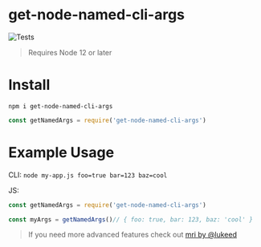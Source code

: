 # get-node-named-cli-args
![Tests](https://github.com/daytonlowell/get-node-named-cli-args/actions/workflows/node.js.yml/badge.svg)

> Requires Node 12 or later

# Install
`npm i get-node-named-cli-args`
```js
const getNamedArgs = require('get-node-named-cli-args')
```

# Example Usage
CLI: `node my-app.js foo=true bar=123 baz=cool`

JS:
```js
const getNamedArgs = require('get-node-named-cli-args')

const myArgs = getNamedArgs()// { foo: true, bar: 123, baz: 'cool' }
```

> If you need more advanced features check out [mri by @lukeed](https://github.com/lukeed/mri)
